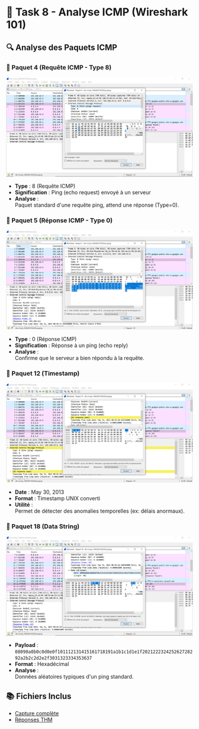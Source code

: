 # 📡 Task 8 - Analyse ICMP (Wireshark 101)

## 🔍 Analyse des Paquets ICMP

### 📌 Paquet 4 (Requête ICMP - Type 8)
![Requête ICMP Type 8](8-Task-8-ICMP-Traffic/screenshots/question-1.png)  
- **Type** : 8 (Requête ICMP)  
- **Signification** : Ping (echo request) envoyé à un serveur  
- **Analyse** :  
  Paquet standard d'une requête ping, attend une réponse (Type=0).  

### 📌 Paquet 5 (Réponse ICMP - Type 0)
![Réponse ICMP Type 0](8-Task-8-ICMP-Traffic/screenshots/question-2.png)  
- **Type** : 0 (Réponse ICMP)  
- **Signification** : Réponse à un ping (echo reply)  
- **Analyse** :  
  Confirme que le serveur a bien répondu à la requête.  

### 📌 Paquet 12 (Timestamp)
![Timestamp ICMP](8-Task-8-ICMP-Traffic/screenshots/question-3.png)  
- **Date** : May 30, 2013  
- **Format** : Timestamp UNIX converti  
- **Utilité** :  
  Permet de détecter des anomalies temporelles (ex: délais anormaux).  

### 📌 Paquet 18 (Data String)
![Data ICMP](8-Task-8-ICMP-Traffic/screenshots/question-4.png)  
- **Payload** : `08090a0b0c0d0e0f101112131415161718191a1b1c1d1e1f202122232425262728292a2b2c2d2e2f3031323334353637`  
- **Format** : Hexadécimal  
- **Analyse** :  
  Données aléatoires typiques d'un ping standard.  

## 📚 Fichiers Inclus
- [Capture complète](captures/task8.pcap)  
- [Réponses THM](answers.txt)  